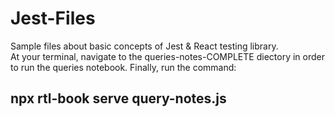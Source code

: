 # Jest-Files
Sample files about basic concepts of Jest &amp; React testing library.  
At your terminal, navigate to the queries-notes-COMPLETE diectory in order to run the queries notebook. Finally, run the command:
## npx rtl-book serve query-notes.js
